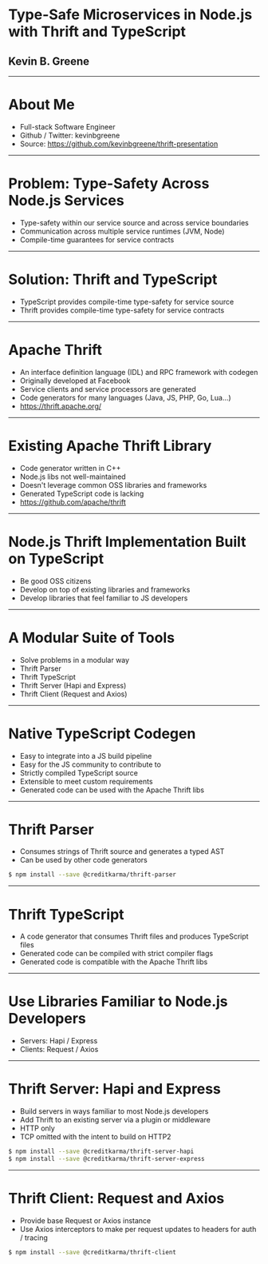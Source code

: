 # Type-Safe Microservices in Node.js with Thrift and TypeScript
## Kevin B. Greene

---

# About Me

* Full-stack Software Engineer
* Github / Twitter: kevinbgreene
* Source: https://github.com/kevinbgreene/thrift-presentation

---

# Problem: Type-Safety Across Node.js Services

* Type-safety within our service source and across service boundaries
* Communication across multiple service runtimes (JVM, Node)
* Compile-time guarantees for service contracts

---

# Solution: Thrift and TypeScript

* TypeScript provides compile-time type-safety for service source
* Thrift provides compile-time type-safety for service contracts

---

# Apache Thrift

* An interface definition language (IDL) and RPC framework with codegen
* Originally developed at Facebook
* Service clients and service processors are generated
* Code generators for many languages (Java, JS, PHP, Go, Lua...)
* https://thrift.apache.org/

---

# Existing Apache Thrift Library

* Code generator written in C++
* Node.js libs not well-maintained
* Doesn't leverage common OSS libraries and frameworks
* Generated TypeScript code is lacking
* https://github.com/apache/thrift

---

# Node.js Thrift Implementation Built on TypeScript

* Be good OSS citizens
* Develop on top of existing libraries and frameworks
* Develop libraries that feel familiar to JS developers

---

# A Modular Suite of Tools

* Solve problems in a modular way
* Thrift Parser
* Thrift TypeScript
* Thrift Server (Hapi and Express)
* Thrift Client (Request and Axios)

---

# Native TypeScript Codegen

* Easy to integrate into a JS build pipeline
* Easy for the JS community to contribute to
* Strictly compiled TypeScript source
* Extensible to meet custom requirements
* Generated code can be used with the Apache Thrift libs

---

# Thrift Parser

* Consumes strings of Thrift source and generates a typed AST
* Can be used by other code generators

```sh
$ npm install --save @creditkarma/thrift-parser
```

---

# Thrift TypeScript

* A code generator that consumes Thrift files and produces TypeScript files
* Generated code can be compiled with strict compiler flags
* Generated code is compatible with the Apache Thrift libs

---

# Use Libraries Familiar to Node.js Developers

* Servers: Hapi / Express
* Clients: Request / Axios

---

# Thrift Server: Hapi and Express

* Build servers in ways familiar to most Node.js developers
* Add Thrift to an existing server via a plugin or middleware
* HTTP only
* TCP omitted with the intent to build on HTTP2

```sh
$ npm install --save @creditkarma/thrift-server-hapi
$ npm install --save @creditkarma/thrift-server-express
```

---

# Thrift Client: Request and Axios

* Provide base Request or Axios instance
* Use Axios interceptors to make per request updates to headers for auth / tracing

```sh
$ npm install --save @creditkarma/thrift-client
```